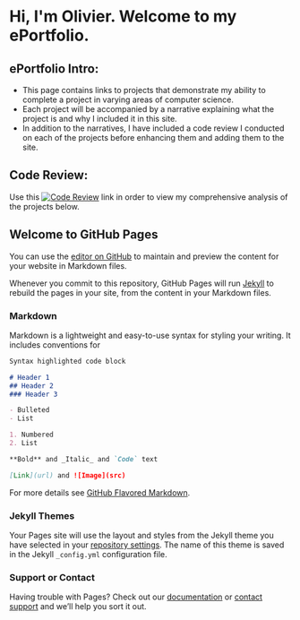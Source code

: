 # Hi, I'm Olivier. Welcome to my ePortfolio.

## ePortfolio Intro:

- This page contains links to projects that demonstrate my ability to complete a project in varying areas of computer science.
- Each project will be accompanied by a narrative explaining what the project is and why I included it in this site.
- In addition to the narratives, I have included a code review I conducted on each of the projects before enhancing them and adding them to the site.

## Code Review:   

Use this [![Code Review](https://drive.google.com/file/d/1ck6YrnNSCfqgkoI2cXooLJOmLx8r9p2F/view?usp=sharing)](https://drive.google.com/file/d/1jcxPzzgW1I_U4lcVBmadQemr-_02WJ9y/view?usp=sharing) link in order to view my comprehensive analysis of the projects below.

## Welcome to GitHub Pages

You can use the [editor on GitHub](https://github.com/Olivier-504/portfolio/edit/master/README.md) to maintain and preview the content for your website in Markdown files.

Whenever you commit to this repository, GitHub Pages will run [Jekyll](https://jekyllrb.com/) to rebuild the pages in your site, from the content in your Markdown files.

### Markdown

Markdown is a lightweight and easy-to-use syntax for styling your writing. It includes conventions for

```markdown
Syntax highlighted code block

# Header 1
## Header 2
### Header 3

- Bulleted
- List

1. Numbered
2. List

**Bold** and _Italic_ and `Code` text

[Link](url) and ![Image](src)
```

For more details see [GitHub Flavored Markdown](https://guides.github.com/features/mastering-markdown/).

### Jekyll Themes

Your Pages site will use the layout and styles from the Jekyll theme you have selected in your [repository settings](https://github.com/Olivier-504/portfolio/settings). The name of this theme is saved in the Jekyll `_config.yml` configuration file.

### Support or Contact

Having trouble with Pages? Check out our [documentation](https://help.github.com/categories/github-pages-basics/) or [contact support](https://github.com/contact) and we’ll help you sort it out.
